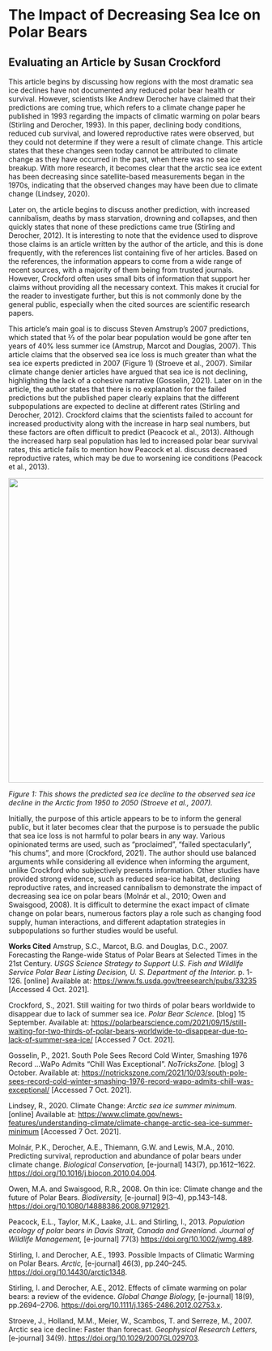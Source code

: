 
# The Impact of Decreasing Sea Ice on Polar Bears
## Evaluating an Article by Susan Crockford

  This article begins by discussing how regions with the most dramatic sea ice declines have not documented any reduced polar bear health or survival. However, scientists like Andrew Derocher have claimed that their predictions are coming true, which refers to a climate change paper he published in 1993 regarding the impacts of climatic warming on polar bears (Stirling and Derocher, 1993). In this paper, declining body conditions, reduced cub survival, and lowered reproductive rates were observed, but they could not determine if they were a result of climate change. This article states that these changes seen today cannot be attributed to climate change as they have occurred in the past, when there was no sea ice breakup. With more research, it becomes clear that the arctic sea ice extent has been decreasing since satellite-based measurements began in the 1970s, indicating that the observed changes may have been due to climate change (Lindsey, 2020). 
  
 
  Later on, the article begins to discuss another prediction, with increased cannibalism, deaths by mass starvation, drowning and collapses, and then quickly states that none of these predictions came true (Stirling and Derocher, 2012). It is interesting to note that the evidence used to disprove those claims is an article written by the author of the article, and this is done frequently, with the references list containing five of her articles. Based on the references, the information appears to come from a wide range of recent sources, with a majority of them being from trusted journals. However, Crockford often uses small bits of information that support her claims without providing all the necessary context. This makes it crucial for the reader to investigate further, but this is not commonly done by the general public, especially when the cited sources are scientific research papers. 
  
  
  This article’s main goal is to discuss Steven Amstrup’s 2007 predictions, which stated that ⅔ of the polar bear population would be gone after ten years of 40% less summer ice (Amstrup, Marcot and Douglas, 2007). This article claims that the observed sea ice loss is much greater than what the sea ice experts predicted in 2007 (Figure 1) (Stroeve et al., 2007). Similar climate change denier articles have argued that sea ice is not declining, highlighting the lack of a cohesive narrative (Gosselin, 2021). Later on in the article, the author states that there is no explanation for the failed predictions but the published paper clearly explains that the different subpopulations are expected to decline at different rates (Stirling and Derocher, 2012). Crockford claims that the scientists failed to account for increased productivity along with the increase in harp seal numbers, but these factors are often difficult to predict (Peacock et al., 2013). Although the increased harp seal population has led to increased polar bear survival rates, this article fails to mention how Peacock et al. discuss decreased reproductive rates, which may be due to worsening ice conditions (Peacock et al., 2013). 

<p align="center">
  <img width="615" height="600" src="http://2.bp.blogspot.com/-njDh8aQ_Rd4/T0A8FcYAr_I/AAAAAAAACG4/iZqA2r3abu8/s1600/3354453675-650.jpg">
</p>

  *Figure 1: This shows the predicted sea ice decline to the observed sea ice decline in the Arctic from 1950 to 2050 (Stroeve et al., 2007).*

Initially, the purpose of this article appears to be to inform the general public, but it later becomes clear that the purpose is to persuade the public that sea ice loss is not harmful to polar bears in any way. Various opinionated terms are used, such as “proclaimed”, “failed spectacularly”, “his chums”, and more (Crockford, 2021). The author should use balanced arguments while considering all evidence when informing the argument, unlike Crockford who subjectively presents information. Other studies have provided strong evidence, such as reduced sea-ice habitat, declining reproductive rates, and increased cannibalism to demonstrate the impact of decreasing sea ice on polar bears (Molnár et al., 2010; Owen and Swaisgood, 2008). It is difficult to determine the exact impact of climate change on polar bears, numerous factors play a role such as changing food supply, human interactions, and different adaptation strategies in subpopulations so further studies would be useful. 



**Works Cited**
Amstrup, S.C., Marcot, B.G. and Douglas, D.C., 2007. Forecasting the Range-wide Status of Polar Bears at Selected Times in the 21st Century. *USGS Science Strategy to Support U.S. Fish and Wildlife Service Polar Bear Listing Decision, U. S. Department of the Interior.* p. 1-126. [online] Available at: <https://www.fs.usda.gov/treesearch/pubs/33235> [Accessed 4 Oct. 2021].

Crockford, S., 2021. Still waiting for two thirds of polar bears worldwide to disappear due to lack of summer sea ice. *Polar Bear Science.* [blog] 15 September. Available at: <https://polarbearscience.com/2021/09/15/still-waiting-for-two-thirds-of-polar-bears-worldwide-to-disappear-due-to-lack-of-summer-sea-ice/> [Accessed 7 Oct. 2021].

Gosselin, P., 2021. South Pole Sees Record Cold Winter, Smashing 1976 Record …WaPo Admits “Chill Was Exceptional”. *NoTricksZone.* [blog] 3 October. Available at: <https://notrickszone.com/2021/10/03/south-pole-sees-record-cold-winter-smashing-1976-record-wapo-admits-chill-was-exceptional/> [Accessed 7 Oct. 2021].

Lindsey, R., 2020. Climate Change: *Arctic sea ice summer minimum.* [online] Available at: <https://www.climate.gov/news-features/understanding-climate/climate-change-arctic-sea-ice-summer-minimum> [Accessed 7 Oct. 2021].

Molnár, P.K., Derocher, A.E., Thiemann, G.W. and Lewis, M.A., 2010. Predicting survival, reproduction and abundance of polar bears under climate change. *Biological Conservation,* [e-journal] 143(7), pp.1612–1622. https://doi.org/10.1016/j.biocon.2010.04.004.

Owen, M.A. and Swaisgood, R.R., 2008. On thin ice: Climate change and the future of Polar Bears. *Biodiversity,* [e-journal] 9(3–4), pp.143–148. https://doi.org/10.1080/14888386.2008.9712921.

Peacock, E.L., Taylor, M.K., Laake, J.L. and Stirling, I., 2013. *Population ecology of polar bears in Davis Strait, Canada and Greenland. Journal of Wildlife Management,* [e-journal] 77(3) https://doi.org/10.1002/jwmg.489.

Stirling, I. and Derocher, A.E., 1993. Possible Impacts of Climatic Warming on Polar Bears. *Arctic,* [e-journal] 46(3), pp.240–245. https://doi.org/10.14430/arctic1348.

Stirling, I. and Derocher, A.E., 2012. Effects of climate warming on polar bears: a review of the evidence. *Global Change Biology,* [e-journal] 18(9), pp.2694–2706. https://doi.org/10.1111/j.1365-2486.2012.02753.x.

Stroeve, J., Holland, M.M., Meier, W., Scambos, T. and Serreze, M., 2007. Arctic sea ice decline: Faster than forecast. *Geophysical Research Letters,* [e-journal] 34(9). https://doi.org/10.1029/2007GL029703.

